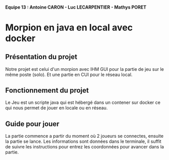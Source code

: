 #### Equipe 13 :  Antoine CARON  -  Luc LECARPENTIER  -  Mathys PORET

# Morpion en java en local avec docker

## Présentation du projet

Notre projet est celui d'un morpion avec IHM GUI pour la partie de jeu sur le même poste (solo).
Et une partie en CUI pour le réseau local. 

## Fonctionnement du projet

Le Jeu est un scripte java qui est hébergé dans un contener sur docker ce qui nous permet de jouer en locale ou en réseau.

## Guide pour jouer

La partie commence a partir du moment où 2 joueurs se connectes, ensuite la partie se lance. Les informations sont données dans le terminale,
il suffit de suivre les instructions pour entrez les coordonnées pour avancer dans la partie.
